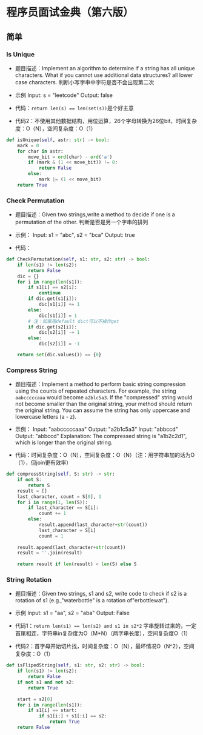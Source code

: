 # 程序员面试金典（第六版）

## 简单

### Is Unique

- 题目描述：Implement an algorithm to determine if a string has all unique characters. What if you cannot use additional data structures? all lower case characters. 判断小写字串中字符是否不会出现第二次

- 示例
Input: s = "leetcode"
Output: false

- 代码：`return len(s) == len(set(s))`是个好主意

- 代码2：不使用其他数据结构，用位运算，26个字母转换为26位bit，时间复杂度：O（N），空间复杂度：O（1）

```py
def isUnique(self, astr: str) -> bool:
    mark = 0
    for char in astr:
        move_bit = ord(char) - ord('a')
        if (mark & (1 << move_bit)) != 0:
            return False
        else:
            mark |= (1 << move_bit)
    return True
```

### Check Permutation

- 题目描述：Given two strings,write a method to decide if one is a permutation of the other. 判断是否是另一个字串的排列

- 示例：
Input: s1 = "abc", s2 = "bca"
Output: true

- 代码：

```py
def CheckPermutation(self, s1: str, s2: str) -> bool:
    if len(s1) != len(s2):
        return False
    dic = {}
    for i in range(len(s1)):
        if s1[i] == s2[i]:
            continue
        if dic.get(s1[i]):
            dic[s1[i]] += 1
        else:
            dic[s1[i]] = 1
        # 注：如果用default dict可以不操作get
        if dic.get(s2[i]):
            dic[s2[i]] -= 1
        else:
            dic[s2[i]] = -1

    return set(dic.values()) == {0}
```

### Compress String

- 题目描述：Implement a method to perform basic string compression using the counts of repeated characters. For example, the string `aabcccccaaa` would become `a2blc5a3`. If the "compressed" string would not become smaller than the original string, your method should return the original string. You can assume the string has only uppercase and lowercase letters (a - z).

- 示例：
Input: "aabcccccaaa"
Output: "a2b1c5a3"
Input: "abbccd"
Output: "abbccd"
Explanation: The compressed string is "a1b2c2d1", which is longer than the original string.

- 代码：时间复杂度：O（N），空间复杂度：O（N）（注：用字符串加的话为O（1），但join更有效率）

```py
def compressString(self, S: str) -> str:
    if not S:
        return S
    result = []
    last_character, count = S[0], 1
    for i in range(1, len(S)):
        if last_character == S[i]:
            count += 1
        else:
            result.append(last_character+str(count))
            last_character = S[i]
            count = 1
    
    result.append(last_character+str(count))
    result = ''.join(result)
    
    return result if len(result) < len(S) else S
```

### String Rotation

- 题目描述：Given two strings, s1 and s2, write code to check if s2 is a rotation of s1 (e.g.,"waterbottle" is a rotation of"erbottlewat").

- 示例
Input: s1 = "aa", s2 = "aba"
Output: False

- 代码1：`return len(s1) == len(s2) and s1 in s2*2`
字串旋转过来的，一定首尾相连，字符串in复杂度为O（M+N）（两字串长度），空间复杂度O（1）

- 代码2：首字母开始切片找，时间复杂度：O（N），最坏情况O（N^2），空间复杂度：O（1）

```py
def isFlipedString(self, s1: str, s2: str) -> bool:
    if len(s1) != len(s2):
        return False
    if not s1 and not s2:
        return True
    
    start = s2[0]
    for i in range(len(s1)):
        if s1[i] == start:
            if s1[i:] + s1[:i] == s2:
                return True
    return False
```

